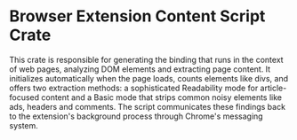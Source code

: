 # Browser Extension Content Script Crate

This crate is responsible for generating the binding that runs in the context of web pages, analyzing DOM elements and extracting page content. It initializes automatically when the page loads, counts elements like divs, and offers two extraction methods: a sophisticated Readability mode for article-focused content and a Basic mode that strips common noisy elements like ads, headers and comments. The script communicates these findings back to the extension's background process through Chrome's messaging system.
